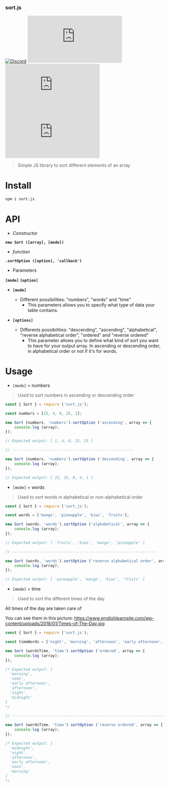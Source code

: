 ### sort.js

[![Discord](https://img.shields.io/discord/519837781866840122?color=738ADB&label=WaZaBiX%27s%20guild&logo=Discord)](https://discord.gg/ES52WDg)
[![npm](https://img.shields.io/npm/v/sort.js?color=blue&logo=npm)](https://www.npmjs.com/package/sort.js)
[![NPM](https://img.shields.io/npm/l/sort.js?logo=github)](https://github.com/wazabix-BM/sort.js/blob/master/LICENSE.md)
[![npm](https://img.shields.io/npm/dt/sort.js?logo=npm)](https://www.npmjs.com/package/sort.js)

> Simple JS library to sort different elements of an array

# Install

```sh
npm i sort.js
```

# API

* *Constructor*

<code><b>new Sort ([array], [mode])</b></code>

* *function*

<code><b>.sortOption ([option], 'callback')</b></code>

* Parameters

<code><b>[mode]</b></code>
<code><b>[option]</b></code>

* <code><b>[mode]</b></code>
    * Different possibilities: "numbers", "words" and "time"
        * This parameters allows you to specify what type of data your table contains.

* <code><b>[options]</b></code>
    * Differents possibilities: "descending", "ascending", "alphabetical", "reverse alphabetical order", "ordered" and "reverse ordered"
        * This parameter allows you to define what kind of sort you want to have for your output array. In ascending or descending order, in alphabetical order or not if it's for words.

# Usage

* <code>[mode]</code> = numbers

> Used to sort numbers in ascending or descending order

```js
const { Sort } = require ('sort.js');

const numbers = [15, 4, 8, 25, 1];

new Sort (numbers, 'numbers').sortOption ('ascending', array => {
    console.log (array);
});

// Expected output: [ 1, 4, 8, 15, 25 ]

// ------------------------------------------------------

new Sort (numbers, 'numbers').sortOption ('descending', array => {
    console.log (array);
});

// Expected output: [ 25, 15, 8, 4, 1 ]
```

* <code>[mode]</code> = words

> Used to sort words in alphabetical or non-alphabetical order

```js
const { Sort } = require ('sort.js');

const words = ['mango', 'pineapple', 'kiwi', 'fruits'];

new Sort (words, 'words').sortOption ('alphabetical', array => {
    console.log (array);
});

// Expected output: [ 'fruits', 'kiwi', 'mango', 'pineapple' ]

// ----------------------------------------------------------------

new Sort (words, 'words').sortOption ('reverse alphabetical order', array => {
    console.log (array);
});

// Expected output: [ 'pineapple', 'mango', 'kiwi', 'fruits' ]
```

* <code>[mode]</code> = time

> Used to sort the different times of the day

All times of the day are taken care of

You can see them in this picture: https://www.englishlearnsite.com/wp-content/uploads/2018/01/Times-of-The-Day.jpg

```js
const { Sort } = require ('sort.js');

const timeWords = ['night', 'morning', 'afternoon', 'early afternoon', 'noon', 'midnight'];

new Sort (wordsTime, 'time').sortOption ('ordered', array => {
    console.log (array);
});

/* Expected output: [
  'morning',
  'noon',
  'early afternoon',
  'afternoon',
  'night',
  'midnight'
]
*/

// ------------------------------------------------------------------------------

new Sort (wordsTime, 'time').sortOption ('reverse ordered', array => {
    console.log (array);
});

/* Expected output: [
  'midnight',
  'night',
  'afternoon',
  'early afternoon',
  'noon',
  'morning'
]
*/
```
